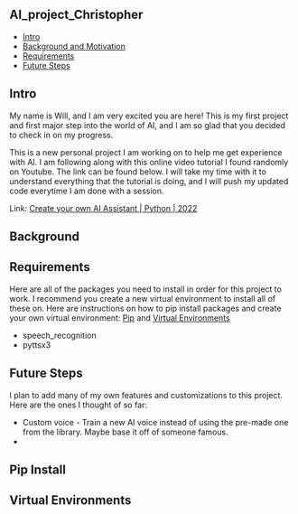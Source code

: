 ## AI_project_Christopher
* [Intro](#Intro)
* [Background and Motivation](#Background)
* [Requirements](#Requirements)
* [Future Steps](#future-steps)


## Intro
My name is Will, and I am very excited you are here! This is my first project and first major step into the world of AI, and I am so glad that you decided to check in on my progress.  

This is a new personal project I am working on to help me get experience with AI. I am following along with this online video tutorial I found randomly on Youtube. The link can be found below. I will take my time with it to understand everything that the tutorial is doing, and I will push my updated code everytime I am done with a session. 

Link: [Create your own AI Assistant | Python | 2022](https://youtu.be/OqFI_g8vAoc?feature=shared)


## Background




## Requirements
Here are all of the packages you need to install in order for this project to work. I recommend you create a new virtual environment to install all of these on. Here are instructions on how to pip install packages and create your own virtual environment: [Pip](#Pip-Install) and [Virtual Environments](#Virtual-Environments)
* speech_recognition
* pyttsx3  



## Future Steps
I plan to add many of my own features and customizations to this project. Here are the ones I thought of so far:
* Custom voice - Train a new AI voice instead of using the pre-made one from the library. Maybe base it off of someone famous.
* 











## Pip Install






## Virtual Environments